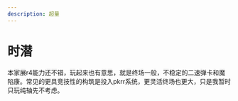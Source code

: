 ```yaml
---
description: 超量
---
```


# 时潜

本家展r4能力还不错，玩起来也有意思，就是终场一般，不稳定的二速弹卡和魔陷康。常见的更具竞技性的构筑是投入pkrr系统，更灵活终场也更大，只是我暂时只玩纯轴先不考虑。
